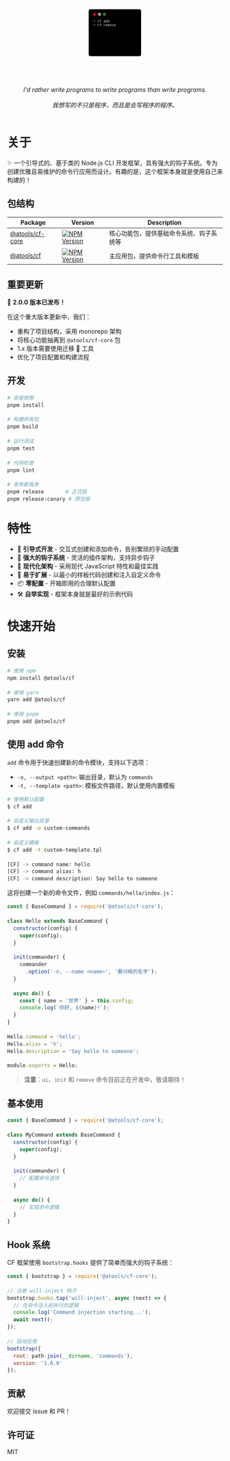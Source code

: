 <h1 align="center">
  <br>
	<img width="128" src="media/logo.png" alt="cf">
  <br>
  <br>
</h1>

<p align="center">
<em>I'd rather write programs to write programs than write programs.</em>
<br>
<br>
<em>我想写的不只是程序，而且是会写程序的程序。</em>
<br>
<br>
</p>

# 关于

✨ 一个引导式的、基于类的 Node.js CLI 开发框架，具有强大的钩子系统。专为创建优雅且易维护的命令行应用而设计。有趣的是，这个框架本身就是使用自己来构建的！

## 包结构

| Package | Version | Description |
|---------|---------|-------------|
| [@atools/cf-core](./packages/core) | [![NPM Version](https://img.shields.io/npm/v/%40atools%2Fcf-core)](https://www.npmjs.com/package/@atools/cf-core) | 核心功能包，提供基础命令系统、钩子系统等 |
| [@atools/cf](./packages/cf) | [![NPM Version](https://img.shields.io/npm/v/%40atools%2Fcf)](https://www.npmjs.com/package/@atools/cf) | 主应用包，提供命令行工具和模板 |

## 重要更新

🚀 **2.0.0 版本已发布！**

在这个重大版本更新中，我们：
- 重构了项目结构，采用 monorepo 架构
- 将核心功能抽离到 `@atools/cf-core` 包
- 1.x 版本需要使用迁移 🔧 工具
- 优化了项目配置和构建流程

## 开发

```bash
# 安装依赖
pnpm install

# 构建所有包
pnpm build

# 运行测试
pnpm test

# 代码检查
pnpm lint

# 发布新版本
pnpm release       # 正式版
pnpm release:canary # 预览版
```

# 特性

- 🎯 **引导式开发** - 交互式创建和添加命令，告别繁琐的手动配置
- 🔌 **强大的钩子系统** - 灵活的插件架构，支持异步钩子
- 🎨 **现代化架构** - 采用现代 JavaScript 特性和最佳实践
- 🚀 **易于扩展** - 以最小的样板代码创建和注入自定义命令
- 📦 **零配置** - 开箱即用的合理默认配置
- 🛠️ **自举实现** - 框架本身就是最好的示例代码

# 快速开始

## 安装

```bash
# 使用 npm
npm install @atools/cf

# 使用 yarn
yarn add @atools/cf

# 使用 pnpm
pnpm add @atools/cf
```

## 使用 add 命令

`add` 命令用于快速创建新的命令模块，支持以下选项：

- `-o, --output <path>`: 输出目录，默认为 `commands`
- `-t, --template <path>`: 模板文件路径，默认使用内置模板

```bash
# 使用默认配置
$ cf add

# 自定义输出目录
$ cf add -o custom-commands

# 自定义模板
$ cf add -t custom-template.tpl

[CF] -> command name: hello
[CF] -> command alias: h
[CF] -> command description: Say hello to someone
```

这将创建一个新的命令文件，例如 `commands/hello/index.js`：

```javascript
const { BaseCommand } = require('@atools/cf-core');

class Hello extends BaseCommand {
  constructor(config) {
    super(config);
  }

  init(commander) {
    commander
      .option('-n, --name <name>', '要问候的名字');
  }

  async do() {
    const { name = '世界' } = this.config;
    console.log(`你好, ${name}!`);
  }
}

Hello.command = 'hello';
Hello.alias = 'h';
Hello.description = 'Say hello to someone';

module.exports = Hello;
```

> **注意**：`ui`、`init` 和 `remove` 命令目前正在开发中，敬请期待！

## 基本使用

```javascript
const { BaseCommand } = require('@atools/cf-core');

class MyCommand extends BaseCommand {
  constructor(config) {
    super(config);
  }

  init(commander) {
    // 配置命令选项
  }

  async do() {
    // 实现命令逻辑
  }
}
```

## Hook 系统

CF 框架使用 `bootstrap.hooks` 提供了简单而强大的钩子系统：

```javascript
const { bootstrap } = require('@atools/cf-core');

// 注册 will-inject 钩子
bootstrap.hooks.tap('will-inject', async (next) => {
  // 在命令注入前执行的逻辑
  console.log('Command injection starting...');
  await next();
});

// 启动应用
bootstrap({
  root: path.join(__dirname, 'commands'),
  version: '1.0.0'
});
```

## 贡献

欢迎提交 issue 和 PR！

## 许可证

MIT
